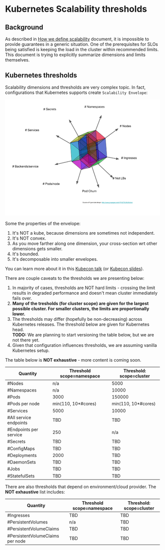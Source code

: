 # Kubernetes Scalability thresholds

## Background

As described in [How we define scalability] document, it is impossible
to provide guarantees in a generic situation. One of the prerequisites
for SLOs being satisfied is keeping the load in the cluster within
recommended limits. This document is trying to explicitly summarize
dimensions and limits themselves.

[How we define scalability]: https://github.com/kubernetes/community/blob/master/sig-scalability/slos/slos.md#how-we-define-scalability

## Kubernetes thresholds

Scalability dimensions and thresholds are very complex topic. In fact,
configurations that Kubernetes supports create `Scalability Envelope`:

![Scalability Envelope](./scalability-envelope.png)

Some the properties of the envelope:
1. It's NOT a kube, because dimensions are sometimes not independent.
1. It's NOT convex.
1. As you move farther along one dimension, your cross-section wrt other
   dimensions gets smaller.
1. It's bounded.
1. It's decomposable into smaller envelopes.

You can learn more about it in this [Kubecon talk] (or [Kubecon slides]).

There are couple caveats to the thresholds we are presenting below:
1. In majority of cases, thresholds are NOT hard limits - crossing
   the limit results in degraded performance and doesn't mean cluster
   immediately fails over.
1. **Many of the tresholds (for cluster scope) are given for the largest
   possible cluster. For smaller clusters, the limits are proportionally
   lower.**
1. The thresholds may differ (hopefully be non-decreasing) across Kubernetes
   releases. The threshold below are given for Kubernetes head. <br/>
   **TODO:** We are planning to start versioning the table below, but we
   are not there yet.
1. Given that configuration influences thresholds, we are assuming vanilla
   Kubernetes setup.

The table below is **NOT exhaustive** - more content is coming soon.

| Quantity               | Threshold scope=namespace | Threshold: scope=cluster |
|------------------------|---------------------------|--------------------------|
| #Nodes                 | n/a                       | 5000                     |
| #Namespaces            | n/a                       | 10000                    |
| #Pods                  | 3000                      | 150000                   |
| #Pods per node         | min(110, 10*#cores)       | min(110, 10*#cores)      |
| #Services              | 5000                      | 10000                    |
| #All service endpoints | TBD                       | TBD                      |
| #Endpoints per service | 250                       | n/a                      |
| #Secrets               | TBD                       | TBD                      |
| #ConfigMaps            | TBD                       | TBD                      |
| #Deployments           | 2000                      | TBD                      |
| #DaemonSets            | TBD                       | TBD                      |
| #Jobs                  | TBD                       | TBD                      |
| #StatefulSets          | TBD                       | TBD                      |

There are also thresholds that depend on environment/cloud provider. The **NOT
exhaustive** list includes:

| Quantity                         | Threshold scope=namespace | Threshold: scope=cluster |
|----------------------------------|---------------------------|--------------------------|
| #Ingresses                       | TBD                       | TBD                      |
| #PersistentVolumes               | n/a                       | TBD                      |
| #PersistentVolumeClaims          | TBD                       | TBD                      |
| #PersistentVolumeClaims per node | TBD                       | TBD                      |


[Kubecon slides]: https://docs.google.com/presentation/d/1aWjxpY4YJ4KJQUTqaVHdR4sbhwqDiW30EF4_hGCc-gI
[Kubecon talk]: https://www.youtube.com/watch?v=t_Ww6ELKl4Q
